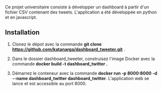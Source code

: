 Ce projet universitaire consiste à développer un dashboard à partir d'un fichier CSV
contenant des tweets. L'application a été développée en python et en javascript.

## Installation

1. Clonez le dépot avec la commande __git clone https://github.com/katanarga/dashboard_tweeter.git__ .

2. Dans le dossier dashboard_tweeter, construisez l'image Docker avec la commande __docker build -t dashboard_twitter .__

3. Démarrez le conteneur avec la commande __docker run -p 8000:8000 -d --name dashboard_twitter dashboard_twitter__. L'application web se lance et est accessible au port 8000.
